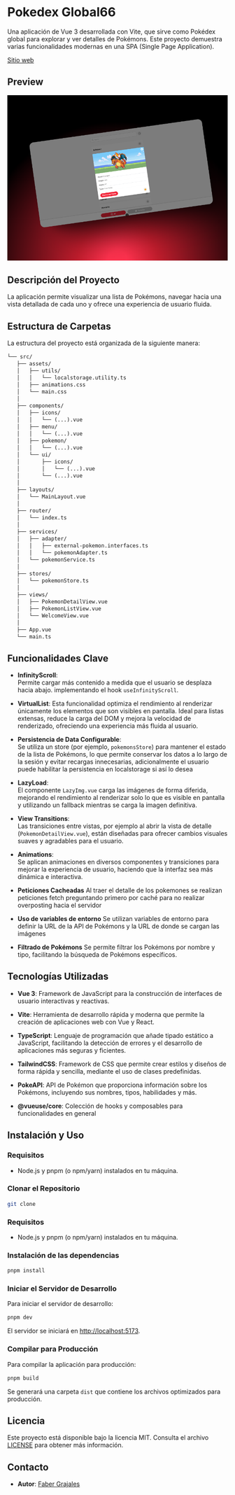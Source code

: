# Pokedex Global66

Una aplicación de Vue 3 desarrollada con Vite, que sirve como Pokédex global para explorar y ver detalles de Pokémons. Este proyecto demuestra varias funcionalidades modernas en una SPA (Single Page Application).

[Sitio web](https://pokedex-global66.fabergrajales.com)

## Preview

![Sitio web](./public/preview.png)

## Descripción del Proyecto

La aplicación permite visualizar una lista de Pokémons, navegar hacia una vista detallada de cada uno y ofrece una experiencia de usuario fluida.

## Estructura de Carpetas

La estructura del proyecto está organizada de la siguiente manera:

```
└── src/
   ├── assets/
   │   ├── utils/
   │   │   └── localstorage.utility.ts
   │   ├── animations.css
   │   └── main.css
   │  
   ├── components/
   │   ├── icons/
   │   │   └── (...).vue
   │   ├── menu/
   │   │   └── (...).vue
   │   ├── pokemon/
   │   │   └── (...).vue
   │   └── ui/
   │       ├── icons/
   │       │   └── (...).vue
   │       └── (...).vue
   │  
   ├── layouts/
   │   └── MainLayout.vue
   │  
   ├── router/
   │   └── index.ts
   │  
   ├── services/
   │   ├── adapter/
   │   │   ├── external-pokemon.interfaces.ts
   │   │   └── pokemonAdapter.ts
   │   └── pokemonService.ts
   │  
   ├── stores/
   │   └── pokemonStore.ts
   │
   ├── views/
   │   ├── PokemonDetailView.vue
   │   ├── PokemonListView.vue
   │   └── WelcomeView.vue
   │
   ├── App.vue
   └── main.ts

```

## Funcionalidades Clave

- **InfinityScroll**:  
  Permite cargar más contenido a medida que el usuario se desplaza hacia abajo. implementando el hook `useInfinityScroll`.

- **VirtualList**:
  Esta funcionalidad optimiza el rendimiento al renderizar únicamente los elementos que son visibles en pantalla. Ideal para listas extensas, reduce la carga del DOM y mejora la velocidad de renderizado, ofreciendo una experiencia más fluida al usuario.

- **Persistencia de Data Configurable**:  
  Se utiliza un store (por ejemplo, `pokemonsStore`) para mantener el estado de la lista de Pokémons, lo que permite conservar los datos a lo largo de la sesión y evitar recargas innecesarias, adicionalmente el usuario puede habilitar la persistencia en localstorage si así lo desea

- **LazyLoad**:  
  El componente `LazyImg.vue` carga las imágenes de forma diferida, mejorando el rendimiento al renderizar solo lo que es visible en pantalla y utilizando un fallback mientras se carga la imagen definitiva.

- **View Transitions**:  
  Las transiciones entre vistas, por ejemplo al abrir la vista de detalle (`PokemonDetailView.vue`), están diseñadas para ofrecer cambios visuales suaves y agradables para el usuario.

- **Animations**:  
  Se aplican animaciones en diversos componentes y transiciones para mejorar la experiencia de usuario, haciendo que la interfaz sea más dinámica e interactiva.

- **Peticiones Cacheadas**
  Al traer el detalle de los pokemones se realizan peticiones fetch preguntando primero por caché para no realizar overposting hacia el servidor

- **Uso de variables de entorno**
  Se utilizan variables de entorno para definir la URL de la API de Pokémons y la URL de donde se cargan las imágenes

- **Filtrado de Pokémons**
  Se permite filtrar los Pokémons por nombre y tipo, facilitando la búsqueda de Pokémons específicos.

## Tecnologías Utilizadas

- **Vue 3**: Framework de JavaScript para la construcción de interfaces de usuario interactivas y reactivas.

- **Vite**: Herramienta de desarrollo rápida y moderna que permite la creación de aplicaciones web con Vue y React.

- **TypeScript**: Lenguaje de programación que añade tipado estático a JavaScript, facilitando la detección de errores y el desarrollo de aplicaciones más seguras y ficientes.

- **TailwindCSS**: Framework de CSS que permite crear estilos y diseños de forma rápida y sencilla, mediante el uso de clases predefinidas.

- **PokeAPI**: API de Pokémon que proporciona información sobre los Pokémons, incluyendo sus nombres, tipos, habilidades y más.

- **@vueuse/core**: Colección de hooks y composables para funcionalidades en general

## Instalación y Uso

### Requisitos

- Node.js y pnpm (o npm/yarn) instalados en tu máquina.

### Clonar el Repositorio

```sh
git clone
```

### Requisitos

- Node.js y pnpm (o npm/yarn) instalados en tu máquina.

### Instalación de las dependencias

```sh
pnpm install
```

### Iniciar el Servidor de Desarrollo

Para iniciar el servidor de desarrollo:

```sh
pnpm dev
```

El servidor se iniciará en [http://localhost:5173](http://localhost:5173).

### Compilar para Producción

Para compilar la aplicación para producción:

```sh
pnpm build
```

Se generará una carpeta `dist` que contiene los archivos optimizados para producción.

## Licencia

Este proyecto está disponible bajo la licencia MIT. Consulta el archivo [LICENSE](./LICENSE) para obtener más información.

## Contacto

- **Autor**: [Faber Grajales](https://github.com/faber1999)
